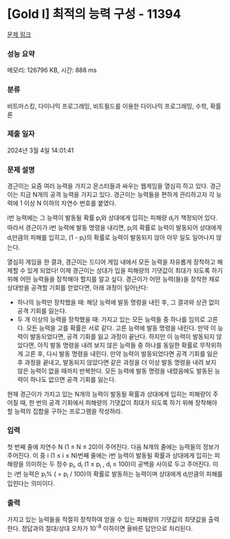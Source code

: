 # [Gold I] 최적의 능력 구성 - 11394 

[문제 링크](https://www.acmicpc.net/problem/11394) 

### 성능 요약

메모리: 126796 KB, 시간: 888 ms

### 분류

비트마스킹, 다이나믹 프로그래밍, 비트필드를 이용한 다이나믹 프로그래밍, 수학, 확률론

### 제출 일자

2024년 3월 4일 14:01:41

### 문제 설명

<p>경근이는 요즘 여러 능력을 가지고 몬스터들과 싸우는 웹게임을 열심히 하고 있다. 경근이는 지금 N개의 공격 능력을 가지고 있다. 경근이는 능력들을 편하게 관리하고자 각 능력에 1 이상 N 이하의 자연수 번호를 붙였다.</p>

<p>i번 능력에는 그 능력이 발동될 확률 p<sub>i</sub>와 상대에게 입히는 피해량 d<sub>i</sub>가 책정되어 있다. 따라서 경근이가 i번 능력에 발동 명령을 내리면, p<sub>i</sub>의 확률로 능력이 발동되어 상대에게 d<sub>i</sub>만큼의 피해를 입히고, (1 - p<sub>i</sub>)의 확률로 능력이 발동되지 않아 아무 일도 일어나지 않는다.</p>

<p>열심히 게임을 한 결과, 경근이는 드디어 게임 내에서 모든 능력을 자유롭게 장착하고 해제할 수 있게 되었다! 이제 경근이는 상대가 입을 피해량의 기댓값이 최대가 되도록 하기 위해 어떤 능력들을 장착해야 할지를 알고 싶다. 경근이가 어떤 능력(들)을 장착한 채로 상대방을 공격할 기회를 얻었다면, 아래 과정이 일어난다:</p>

<ul>
	<li>하나의 능력만 장착했을 때: 해당 능력에 발동 명령을 내린 후, 그 결과와 상관 없이 공격 기회를 잃는다.</li>
	<li>두 개 이상의 능력을 장착했을 때: 가지고 있는 모든 능력들 중 하나를 임의로 고른다. 모든 능력을 고를 확률은 서로 같다. 고른 능력에 발동 명령을 내린다. 만약 이 능력이 발동되었다면, 공격 기회를 잃고 과정이 끝난다. 하지만 이 능력이 발동되지 않았다면, 아직 발동 명령을 내려 보지 않은 능력들 중 하나를 동일한 확률로 무작위하게 고른 후, 다시 발동 명령을 내린다. 만약 능력이 발동되었다면 공격 기회를 잃은 후 과정을 끝내고, 발동되지 않았다면 같은 과정을 더 이상 발동 명령을 내려 보지 않은 능력이 없을 때까지 반복한다. 모든 능력에 발동 명령을 내렸음에도 발동된 능력이 하나도 없으면 공격 기회를 잃는다.</li>
</ul>

<p>현재 경근이가 가지고 있는 N개의 능력이 발동될 확률과 상대에게 입히는 피해량이 주어질 때, 한 번의 공격 기회에서 피해량의 기댓값이 최대가 되도록 하기 위해 장착해야 할 능력의 집합을 구하는 프로그램을 작성하라.</p>

### 입력 

 <p>첫 번째 줄에 자연수 N (1 ≤ N ≤ 20)이 주어진다. 다음 N개의 줄에는 능력들의 정보가 주어진다. 이 중 i (1 ≤ i ≤ N)번째 줄에는 i번 능력이 발동될 확률과 상대에게 입히는 피해량을 의미하는 두 정수 p<sub>i</sub>, d<sub>i</sub> (1 ≤ p<sub>i</sub> , d<sub>i</sub> ≤ 100)이 공백을 사이로 두고 주어진다. 이는 i번 능력은 p<sub>i</sub>% ( = p<sub>i</sub> / 100)의 확률로 발동하는 능력이며 상대에게 d<sub>i</sub>만큼의 피해를 입힌다는 의미이다.</p>

### 출력 

 <p>가지고 있는 능력들을 적절히 장착하여 얻을 수 있는 피해량의 기댓값의 최댓값을 출력한다. 정답과의 절대/상대 오차가 10<sup>-8</sup> 이하이면 올바른 답안으로 처리된다.</p>

